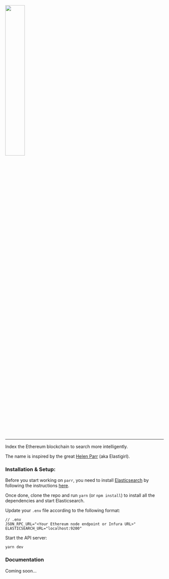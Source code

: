 <img width="35%" src="https://github.com/hillstreetlabs/parr-web/blob/master/src/assets/images/logo.png" />

---

Index the Ethereum blockchain to search more intelligently.

The name is inspired by the great
[Helen Parr](https://www.youtube.com/watch?v=9svuQXc-gBQ) (aka Elastigirl).

### Installation & Setup:

Before you start working on `parr`, you need to install
[Elasticsearch](https://www.elastic.co/) by following the instructions
[here](https://www.elastic.co/guide/en/elasticsearch/reference/current/_installation.html).

Once done, clone the repo and run `yarn` (or `npm install`) to install all the
dependencies and start Elasticsearch.

Update your `.env` file according to the following format:

```
// .env
JSON_RPC_URL="<Your Ethereum node endpoint or Infura URL>"
ELASTICSEARCH_URL="localhost:9200"
```

Start the API server:

```
yarn dev
```

### Documentation

Coming soon...
